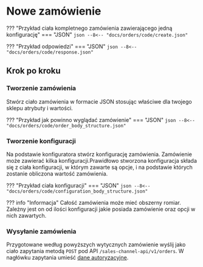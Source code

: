 # Nowe zamówienie

??? "Przykład ciała kompletnego zamówienia zawierającego jedną konfigurację"
    === "JSON"
        ```json
        --8<-- "docs/orders/code/create.json"
        ```

??? "Przykład odpowiedzi"
    === "JSON"
        ```json
        --8<-- "docs/orders/code/response.json"
        ```
## Krok po kroku

### Tworzenie zamówienia
Stwórz ciało zamówienia w formacie JSON stosując właściwe dla twojego sklepu atrybuty i wartości.

??? "Przykład jak powinno wyglądać zamówienie"
    === "JSON"
        ```json
        --8<-- "docs/orders/code/order_body_structure.json"
        ```

### Tworzenie konfiguracji

Na podstawie konfiguratora stwórz konfigurację zamówienia. Zamówienie może zawierać kilka konfiguracji.Prawidłowo stworzona konfiguracja składa się z ciała konfiguracji, w którym zawarte są opcje, i na podstawie których zostanie obliczona wartość zamówienia.

??? "Przykład ciała konfiguracji"
    === "JSON"
        ```json
        --8<-- "docs/orders/code/configuration_body_structure.json"
        ```

??? info "Informacja"
    Całość zamówienia może mieć obszerny romiar. Zależny jest on od ilości konfiguracji jakie posiada zamówienie oraz opcji w nich zawartych.

### Wysyłanie zamówienia

Przygotowane według powyższych wytycznych zamówienie wyślij jako ciało zapytania metodą `POST` pod API `/sales-channel-api/v1/orders`. W nagłówku zapytania umieść [dane autoryzacyjne](../../authorization).
